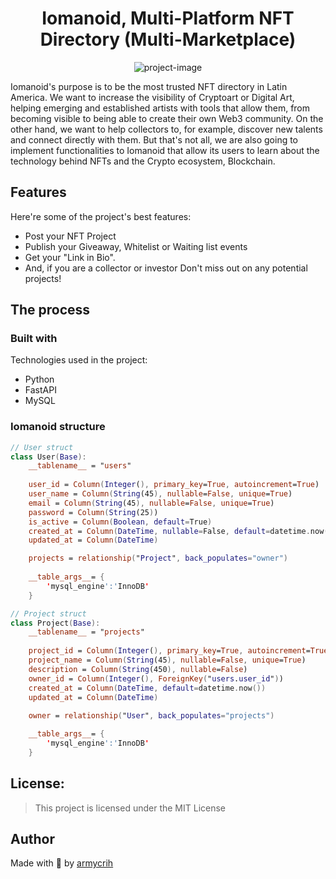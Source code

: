 <h1 align="center" id="title">Iomanoid, Multi-Platform NFT Directory (Multi-Marketplace)</h1>

<p align="center"><img src="https://armycrih.com/wp-content/uploads/2022/06/nft-iomanoid-genesis-collection-opensea-iomiskull-iomimon-1024x1024.png" alt="project-image"></p>

<p id="description">Iomanoid's purpose is to be the most trusted NFT directory in Latin America. We want to increase the visibility of Cryptoart or Digital Art, helping emerging and established artists with tools that allow them, from becoming visible to being able to create their own Web3 community. On the other hand, we want to help collectors to, for example, discover new talents and connect directly with them. But that's not all, we are also going to implement functionalities to Iomanoid that allow its users to learn about the technology behind NFTs and the Crypto ecosystem, Blockchain.</p>

## Features

Here're some of the project's best features:

* Post your NFT Project
* Publish your Giveaway, Whitelist or Waiting list events
* Get your "Link in Bio".
* And, if you are a collector or investor
Don't miss out on any potential projects!

## The process 
### Built with

Technologies used in the project:

*   Python
*   FastAPI
*   MySQL

### Iomanoid structure

``` Swift
// User struct
class User(Base):
    __tablename__ = "users"
    
    user_id = Column(Integer(), primary_key=True, autoincrement=True)
    user_name = Column(String(45), nullable=False, unique=True)
    email = Column(String(45), nullable=False, unique=True)
    password = Column(String(25))
    is_active = Column(Boolean, default=True)
    created_at = Column(DateTime, nullable=False, default=datetime.now())
    updated_at = Column(DateTime)

    projects = relationship("Project", back_populates="owner")
    
    __table_args__= {
        'mysql_engine':'InnoDB'
    }
```

``` Swift
// Project struct
class Project(Base):
    __tablename__ = "projects"
    
    project_id = Column(Integer(), primary_key=True, autoincrement=True)
    project_name = Column(String(45), nullable=False, unique=True)
    description = Column(String(450), nullable=False)
    owner_id = Column(Integer(), ForeignKey("users.user_id"))
    created_at = Column(DateTime, default=datetime.now())
    updated_at = Column(DateTime)
    
    owner = relationship("User", back_populates="projects")

    __table_args__= {
        'mysql_engine':'InnoDB'
    }
```

## License:

> This project is licensed under the MIT License

## Author

Made with 💚 by [armycrih](https://twitter.com/armycrih)
